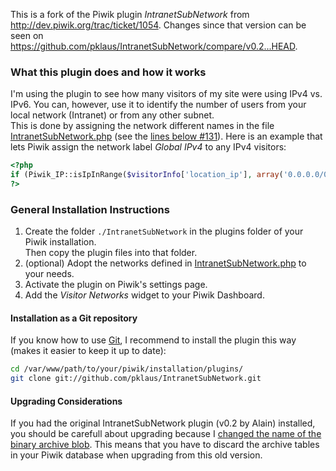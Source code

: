 This is a fork of the Piwik plugin *IntranetSubNetwork* from
<http://dev.piwik.org/trac/ticket/1054>. Changes since that version can
be seen on <https://github.com/pklaus/IntranetSubNetwork/compare/v0.2...HEAD>.

### What this plugin does and how it works

I'm using the plugin to see how many visitors of my site were using IPv4
vs. IPv6. You can, however, use it to identify the number of users from
your local network (Intranet) or from any other subnet.  
This is done by assigning the network different names in the file
[IntranetSubNetwork.php][]
(see the [lines below #131][]).
Here is an example that lets Piwik assign the network label *Global
IPv4* to any IPv4 visitors:

```php
<?php
if (Piwik_IP::isIpInRange($visitorInfo['location_ip'], array('0.0.0.0/0'))) { $networkName = 'Global IPv4'; }
?>
````

### General Installation Instructions

1. Create the folder `./IntranetSubNetwork` in the plugins folder of your Piwik installation.  
   Then copy the plugin files into that folder.
2. (optional) Adopt the networks defined in [IntranetSubNetwork.php][] to your needs.
3. Activate the plugin on Piwik's settings page.
4. Add the *Visitor Networks* widget to your Piwik Dashboard.

#### Installation as a Git repository

If you know how to use [Git](http://git-scm.com/), I recommend to
install the plugin this way (makes it easier to keep it up to date):

```bash
cd /var/www/path/to/your/piwik/installation/plugins/
git clone git://github.com/pklaus/IntranetSubNetwork.git
```

#### Upgrading Considerations

If you had the original IntranetSubNetwork plugin (v0.2 by Alain) installed, you should
be carefull about upgrading because I [changed the name of the binary
archive blob](https://github.com/pklaus/IntranetSubNetwork/commit/98bc79f).
This means that you have to discard the archive tables in your Piwik
database when upgrading from this old version.

[IntranetSubNetwork.php]: https://github.com/pklaus/IntranetSubNetwork/blob/master/IntranetSubNetwork.php
[lines below #131]: https://github.com/pklaus/IntranetSubNetwork/blob/master/IntranetSubNetwork.php#L131
